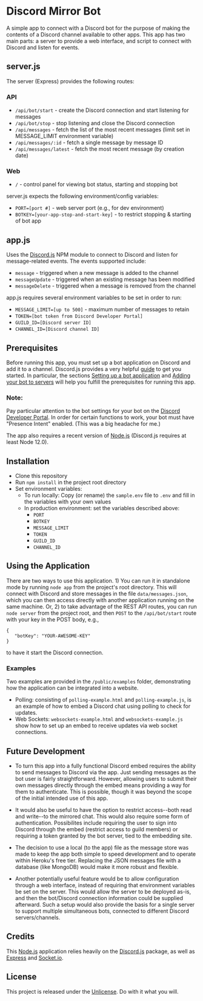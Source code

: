 # Discord Mirror Bot

A simple app to connect with a Discord bot for the purpose of making the contents of a Discord channel available to other apps. This app has two main parts: a server to provide a web interface, and script to connect with Discord and listen for events.

## server.js
The server (Express) provides the following routes:

### API
* `/api/bot/start` - create the Discord connection and start listening for messages
* `/api/bot/stop` - stop listening and close the Discord connection
* `/api/messages` - fetch the list of the most recent messages (limit set in MESSAGE_LIMIT environment variable)
* `/api/messages/:id` - fetch a single message by message ID
* `/api/messages/latest` - fetch the most recent message (by creation date)

### Web
* `/` - control panel for viewing bot status, starting and stopping bot

server.js expects the following environment/config variables:

* `PORT=[port #]` - web server port (e.g., for dev environment)
* `BOTKEY=[your-app-stop-and-start-key]` - to restrict stopping & starting of bot app

## app.js
Uses the [Discord.js](https://www.npmjs.com/package/discord.js) NPM module to connect to Discord and listen for message-related events. The events supported include:
* `message` - triggered when a new message is added to the channel
* `messageUpdate` - triggered when an existing message has been modified
* `messageDelete` - triggered when a message is removed from the channel

app.js requires several environment variables to be set in order to run:
* `MESSAGE_LIMIT=[up to 500]` - maximum number of messages to retain
* `TOKEN=[bot token from Discord Developer Portal]`
* `GUILD_ID=[Discord server ID]`
* `CHANNEL_ID=[Discord channel ID]`


## Prerequisites

Before running this app, you must set up a bot application on Discord and add it to a channel. Discord.js provides a very helpful [guide](https://discordjs.guide/) to get you started. In particular, the sections [Setting up a bot application](https://discordjs.guide/preparations/setting-up-a-bot-application.html) and [Adding your bot to servers](https://discordjs.guide/preparations/adding-your-bot-to-servers.html) will help you fulfill the prerequisites for running this app.

### Note:
Pay particular attention to the bot settings for your bot on the [Discord Developer Portal](https://discord.com/developers/applications).  In order for certain functions to work, your bot must have "Presence Intent" enabled. (This was a big headache for me.)

The app also requires a recent version of [Node.js](https://nodejs.org/en/) (Discord.js requires at least Node 12.0).

## Installation

* Clone this repository
* Run `npm install` in the project root directory
* Set environment variables:
  * To run locally: Copy (or rename) the `sample.env` file to `.env` and fill in the variables with your own values
  * In production environment: set the variables described above:
      - `PORT`
      - `BOTKEY`
      - `MESSAGE_LIMIT`
      - `TOKEN`
      - `GUILD_ID`
      - `CHANNEL_ID`

## Using the Application

There are two ways to use this application.  1) You can run it in standalone mode by running `node app` from the project's root directory.  This will connect with Discord and store messages in the file `data/messages.json`, which you can then access directly with another application running on the same machine.  Or, 2) to take advantage of the REST API routes, you can run `node server` from the project root, and then `POST` to the `/api/bot/start` route with your key in the POST body, e.g.,

```
{
   "botKey": "YOUR-AWESOME-KEY"
}
```
to have it start the Discord connection.

### Examples
Two examples are provided in the `/public/examples` folder, demonstrating how the application can be integrated into a website.
- Polling: consisting of `polling-example.html` and `polling-example.js`, is an example of how to embed a Discord chat using polling to check for updates.
- Web Sockets: `websockets-example.html` and `websockets-example.js` show how to set up an embed to receive updates via web socket connections.

## Future Development
* To turn this app into a fully functional Discord embed requires the ability to send messages to Discord via the app. Just sending messages as the bot user is fairly straightforward. However, allowing users to submit their own messages directly through the embed means providing a way for them to authenticate. This is possible, though it was beyond the scope of the initial intended use of this app.

* It would also be useful to have the option to restrict access--both read and write--to the mirrored chat.  This would also require some form of authentication.  Possibilites include requiring the user to sign into Discord through the embed (restrict access to guild members) or requiring a token granted by the bot server, tied to the embedding site.

* The decision to use a local (to the app) file as the message store was made to keep the app both simple to speed development and to operate within Heroku's free tier.  Replacing the JSON messages file with a database (like MongoDB) would make it more robust and flexible.

* Another potentially useful feature would be to allow configuration through a web interface, instead of requiring that environment variables be set on the server. This would allow the server to be deployed as-is, and then the bot/Discord connection information could be supplied afterward. Such a setup would also provide the basis for a single server to support multiple simultaneous bots, connected to different Discord servers/channels.

## Credits

This [Node.js](https://nodejs.org/en/) application relies heavily on the [Discord.js](https://www.npmjs.com/package/discord.js) package, as well as [Express](https://expressjs.com/) and [Socket.io](https://socket.io/).

## License

This project is released under the [Unlicense](https://unlicense.org/).  Do with it what you will.

